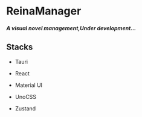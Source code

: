 # 									ReinaManager
##### 																A visual novel management,Under development...



## Stacks

- Tauri

- React

- Material UI

- UnoCSS

- Zustand

  



